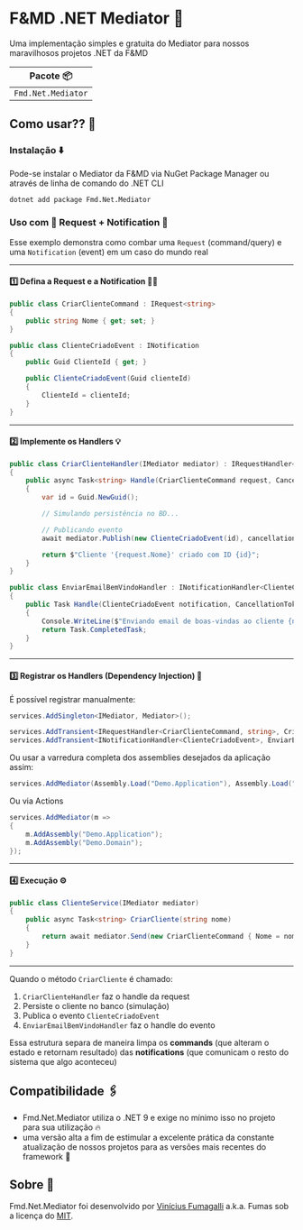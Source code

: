# F&MD .NET Mediator 🤘

Uma implementação simples e gratuita do Mediator para nossos maravilhosos projetos .NET da F&MD

| Pacote 📦|
| ------- |
| `Fmd.Net.Mediator` |

## Como usar?? 🤔

### Instalação ⬇️

Pode-se instalar o Mediator da F&MD via NuGet Package Manager ou através de linha de comando do .NET CLI

```bash
dotnet add package Fmd.Net.Mediator
```

### Uso com 📢 Request + Notification 🔔

Esse exemplo demonstra como combar uma `Request` (command/query) e uma `Notification` (event) em um caso do mundo real

---

#### 1️⃣ Defina a Request e a Notification 📢🔔

```csharp
public class CriarClienteCommand : IRequest<string>
{
    public string Nome { get; set; }
}

public class ClienteCriadoEvent : INotification
{
    public Guid ClienteId { get; }

    public ClienteCriadoEvent(Guid clienteId)
    {
        ClienteId = clienteId;
    }
}
```

---

#### 2️⃣ Implemente os Handlers 💡

```csharp
public class CriarClienteHandler(IMediator mediator) : IRequestHandler<CriarClienteCommand, string>
{
    public async Task<string> Handle(CriarClienteCommand request, CancellationToken cancellationToken)
    {
        var id = Guid.NewGuid();

        // Simulando persistência no BD...

        // Publicando evento
        await mediator.Publish(new ClienteCriadoEvent(id), cancellationToken);

        return $"Cliente '{request.Nome}' criado com ID {id}";
    }
}

public class EnviarEmailBemVindoHandler : INotificationHandler<ClienteCriadoEvent>
{
    public Task Handle(ClienteCriadoEvent notification, CancellationToken cancellationToken)
    {
        Console.WriteLine($"Enviando email de boas-vindas ao cliente {notification.ClienteId}");
        return Task.CompletedTask;
    }
}
```

---

#### 3️⃣ Registrar os Handlers (Dependency Injection) 📝

É possível registrar manualmente:

```csharp
services.AddSingleton<IMediator, Mediator>();

services.AddTransient<IRequestHandler<CriarClienteCommand, string>, CriarClienteHandler>();
services.AddTransient<INotificationHandler<ClienteCriadoEvent>, EnviarEmailBemVindoHandler>();
```

Ou usar a varredura completa dos assemblies desejados da aplicação assim:

```csharp
services.AddMediator(Assembly.Load("Demo.Application"), Assembly.Load("Demo.Domain"));
```

Ou via Actions

```csharp
services.AddMediator(m =>
{
    m.AddAssembly("Demo.Application");
    m.AddAssembly("Demo.Domain");
});
```
---

#### 4️⃣ Execução ⚙️

```csharp
public class ClienteService(IMediator mediator)
{
    public async Task<string> CriarCliente(string nome)
    {
        return await mediator.Send(new CriarClienteCommand { Nome = nome });
    }
}
```

---

Quando o método `CriarCliente` é chamado:

1. `CriarClienteHandler` faz o handle da request
2. Persiste o cliente no banco (simulação)
3. Publica o evento `ClienteCriadoEvent`
4. `EnviarEmailBemVindoHandler` faz o handle do evento

Essa estrutura separa de maneira limpa os **commands** (que alteram o estado e retornam resultado) das **notifications** (que comunicam o resto do sistema que algo aconteceu)

## Compatibilidade 🖇️

- Fmd.Net.Mediator utiliza o .NET 9 e exige no mínimo isso no projeto para sua utilização 🔥
- uma versão alta a fim de estimular a excelente prática da constante atualização de nossos projetos para as versões mais recentes do framework 🌟

## Sobre 💬

Fmd.Net.Mediator foi desenvolvido por [Vinícius Fumagalli](https://www.linkedin.com/in/vini-fumagalli/) a.k.a. Fumas sob a licença do [MIT](https://opensource.org/license/MIT).